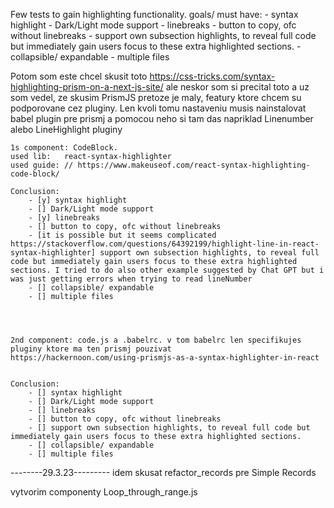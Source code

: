 Few tests to gain highlighting functionality.
goals/ must have: - syntax highlight - Dark/Light mode support - linebreaks - button to copy, ofc without linebreaks - support own subsection highlights, to reveal full code but immediately gain users focus to these extra highlighted sections. - collapsible/ expandable - multiple files

Potom som este chcel skusit toto https://css-tricks.com/syntax-highlighting-prism-on-a-next-js-site/ ale neskor som si precital toto a uz som vedel, ze skusim PrismJS pretoze je maly, featury ktore chcem su podporovane cez pluginy. Len kvoli tomu nastaveniu musis nainstalovat babel plugin pre prismj a pomocou neho si tam das napriklad Linenumber alebo LineHighlight pluginy

    1s component: CodeBlock.
    used lib:   react-syntax-highlighter
    used guide: // https://www.makeuseof.com/react-syntax-highlighting-code-block/

    Conclusion:
        - [y] syntax highlight
        - [] Dark/Light mode support
        - [y] linebreaks
        - [] button to copy, ofc without linebreaks
        - [it is possible but it seems complicated https://stackoverflow.com/questions/64392199/highlight-line-in-react-syntax-highlighter] support own subsection highlights, to reveal full code but immediately gain users focus to these extra highlighted sections. I tried to do also other example suggested by Chat GPT but i was just getting errors when trying to read lineNumber
        - [] collapsible/ expandable
        - [] multiple files




    2nd component: code.js a .babelrc. v tom babelrc len specifikujes pluginy ktore ma ten prismj pouzivat
    https://hackernoon.com/using-prismjs-as-a-syntax-highlighter-in-react


    Conclusion:
        - [] syntax highlight
        - [] Dark/Light mode support
        - [] linebreaks
        - [] button to copy, ofc without linebreaks
        - [] support own subsection highlights, to reveal full code but immediately gain users focus to these extra highlighted sections.
        - [] collapsible/ expandable
        - [] multiple files

--------29.3.23---------
idem skusat refactor_records pre Simple Records

vytvorim componenty Loop_through_range.js
